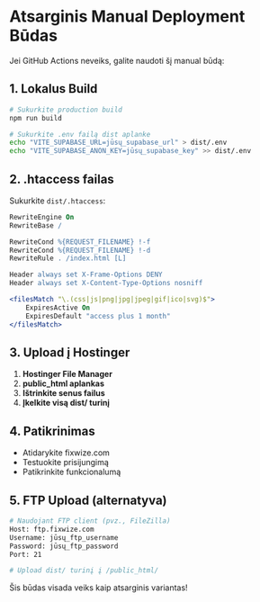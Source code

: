 # Atsarginis Manual Deployment Būdas

Jei GitHub Actions neveiks, galite naudoti šį manual būdą:

## 1. Lokalus Build

```bash
# Sukurkite production build
npm run build

# Sukurkite .env failą dist aplanke
echo "VITE_SUPABASE_URL=jūsų_supabase_url" > dist/.env
echo "VITE_SUPABASE_ANON_KEY=jūsų_supabase_key" >> dist/.env
```

## 2. .htaccess failas

Sukurkite `dist/.htaccess`:
```apache
RewriteEngine On
RewriteBase /

RewriteCond %{REQUEST_FILENAME} !-f
RewriteCond %{REQUEST_FILENAME} !-d
RewriteRule . /index.html [L]

Header always set X-Frame-Options DENY
Header always set X-Content-Type-Options nosniff

<filesMatch "\.(css|js|png|jpg|jpeg|gif|ico|svg)$">
    ExpiresActive On
    ExpiresDefault "access plus 1 month"
</filesMatch>
```

## 3. Upload į Hostinger

1. **Hostinger File Manager**
2. **public_html aplankas**
3. **Ištrinkite senus failus**
4. **Įkelkite visą dist/ turinį**

## 4. Patikrinimas

- Atidarykite fixwize.com
- Testuokite prisijungimą
- Patikrinkite funkcionalumą

## 5. FTP Upload (alternatyva)

```bash
# Naudojant FTP client (pvz., FileZilla)
Host: ftp.fixwize.com
Username: jūsų_ftp_username
Password: jūsų_ftp_password
Port: 21

# Upload dist/ turinį į /public_html/
```

Šis būdas visada veiks kaip atsarginis variantas!
